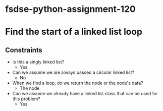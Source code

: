 # fsdse-python-assignment-120

# Find the start of a linked list loop
## Constraints
* Is this a singly linked list?
	* Yes
* Can we assume we are always passed a circular linked list?
	* No
* When we find a loop, do we return the node or the node's data?
	* The node
* Can we assume we already have a linked list class that can be used for this problem?
	* Yes